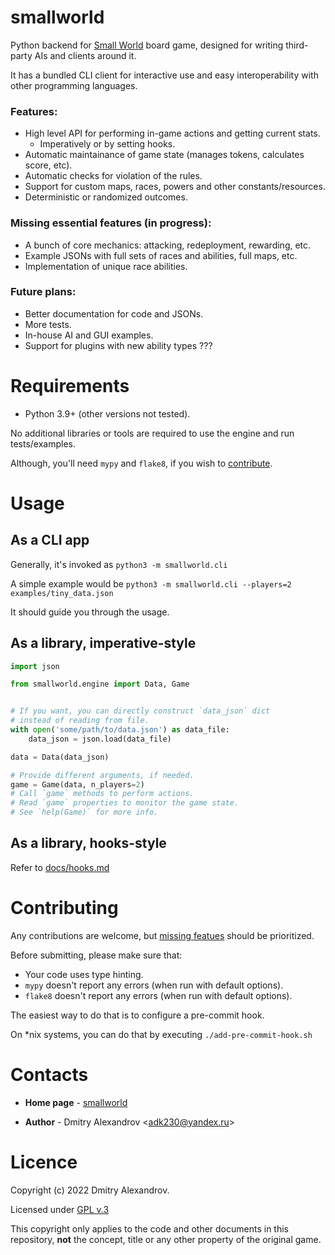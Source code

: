 # smallworld

Python backend for
[Small World](https://en.m.wikipedia.org/wiki/Small_World_(board_game))
board game,
designed for writing third-party AIs and clients around it.

It has a bundled CLI client for interactive use
and easy interoperability with other programming languages.

### Features:

* High level API for performing in-game actions and getting current stats.
    * Imperatively or by setting hooks.
* Automatic maintainance of game state (manages tokens, calculates score, etc).
* Automatic checks for violation of the rules.
* Support for custom maps, races, powers and other constants/resources.
* Deterministic or randomized outcomes.

### **Missing essential features** (in progress):

* A bunch of core mechanics: attacking, redeployment, rewarding, etc.
* Example JSONs with full sets of races and abilities, full maps, etc.
* Implementation of unique race abilities.

### Future plans:

* Better documentation for code and JSONs.
* More tests.
* In-house AI and GUI examples.
* Support for plugins with new ability types ???


# Requirements

* Python 3.9+ (other versions not tested).

No additional libraries or tools are required to use the engine and run
tests/examples.

Although, you'll need `mypy` and `flake8`,
if you wish to [contribute](#Contributing).


# Usage

## As a CLI app

Generally, it's invoked as `python3 -m smallworld.cli`

A simple example would be
`python3 -m smallworld.cli --players=2 examples/tiny_data.json`

It should guide you through the usage.

## As a library, imperative-style

```python
import json

from smallworld.engine import Data, Game


# If you want, you can directly construct `data_json` dict
# instead of reading from file.
with open('some/path/to/data.json') as data_file:
    data_json = json.load(data_file)

data = Data(data_json)

# Provide different arguments, if needed.
game = Game(data, n_players=2)
# Call `game` methods to perform actions.
# Read `game` properties to monitor the game state.
# See `help(Game)` for more info.
```

## As a library, hooks-style

Refer to [docs/hooks.md](./docs/hooks.md)




# Contributing

Any contributions are welcome, but [missing featues](#smallworld) should be
prioritized.

Before submitting, please make sure that:
* Your code uses type hinting.
* `mypy` doesn't report any errors (when run with default options).
* `flake8` doesn't report any errors (when run with default options).

The easiest way to do that is to configure a pre-commit hook.

On *nix systems, you can do that by executing `./add-pre-commit-hook.sh`


# Contacts

* **Home page** - [smallworld](https://github.com/expurple/smallworld)

* **Author** - Dmitry Alexandrov <adk230@yandex.ru\>


# Licence

Copyright (c) 2022 Dmitry Alexandrov.

Licensed under [GPL v.3](./LICENSE)

This copyright only applies to the code and other documents in this repository,
**not** the concept, title or any other property of the original game.
